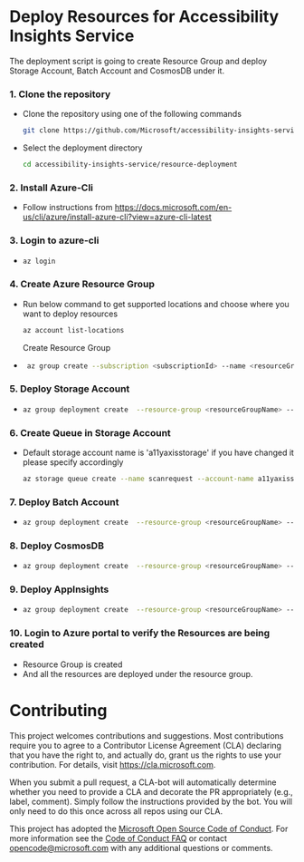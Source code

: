 # Deploy Resources for Accessibility Insights Service

The deployment script is going to create Resource Group and deploy Storage Account, Batch Account and CosmosDB under it.

### 1. Clone the repository

-   Clone the repository using one of the following commands
    ```bash
    git clone https://github.com/Microsoft/accessibility-insights-service.git
    ```
-   Select the deployment directory
    ```bash
    cd accessibility-insights-service/resource-deployment
    ```

### 2. Install Azure-Cli

-   Follow instructions from https://docs.microsoft.com/en-us/cli/azure/install-azure-cli?view=azure-cli-latest

### 3. Login to azure-cli

-   ```bash
    az login
    ```

### 4. Create Azure Resource Group

-   Run below command to get supported locations and choose where you want to deploy resources

    ```bash
    az account list-locations
    ```

    Create Resource Group

-   ```bash
     az group create --subscription <subscriptionId> --name <resourceGroupName> --location <resourceGroupLocation>
    ```

### 5. Deploy Storage Account

-   ```bash
    az group deployment create  --resource-group <resourceGroupName> --template-file "./blob-storage/blob-storage.template.json" --parameters "./blob-storage/blob-storage.parameters.json"
    ```

### 6. Create Queue in Storage Account

-   Default storage account name is 'a11yaxisstorage' if you have changed it please specify accordingly


    ```bash
    az storage queue create --name scanrequest --account-name a11yaxisstorage
    ```

### 7. Deploy Batch Account

-   ```bash
    az group deployment create  --resource-group <resourceGroupName> --template-file "./batch-account/batch-account.template.json" --parameters "./Batch-Account/batch-account.parameters.json"
    ```

### 8. Deploy CosmosDB

-   ```bash
    az group deployment create  --resource-group <resourceGroupName> --template-file "./cosmos-db/cosmos-db.template.json" --parameters "./cosmos-db/cosmos-db.parameters.json"
    ```

### 9. Deploy AppInsights

-   ```bash
    az group deployment create  --resource-group <resourceGroupName> --template-file "./app-insights/app-insights.template.json" --parameters "./app-insights/app-insights.parameters.json"
    ```

### 10. Login to Azure portal to verify the Resources are being created

-   Resource Group is created
-   And all the resources are deployed under the resource group.

# Contributing

This project welcomes contributions and suggestions. Most contributions require you to agree to a
Contributor License Agreement (CLA) declaring that you have the right to, and actually do, grant us
the rights to use your contribution. For details, visit https://cla.microsoft.com.

When you submit a pull request, a CLA-bot will automatically determine whether you need to provide
a CLA and decorate the PR appropriately (e.g., label, comment). Simply follow the instructions
provided by the bot. You will only need to do this once across all repos using our CLA.

This project has adopted the [Microsoft Open Source Code of Conduct](https://opensource.microsoft.com/codeofconduct/).
For more information see the [Code of Conduct FAQ](https://opensource.microsoft.com/codeofconduct/faq/) or
contact [opencode@microsoft.com](mailto:opencode@microsoft.com) with any additional questions or comments.
